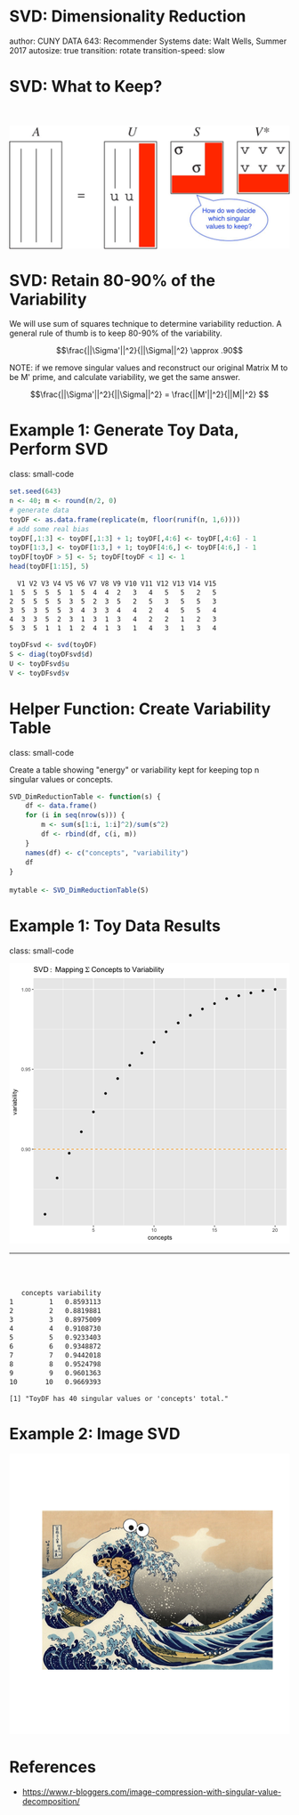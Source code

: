 <style>
.small-code pre code {
  font-size: 1em;
}
</style>

SVD: Dimensionality Reduction
========================================================
author: CUNY DATA 643: Recommender Systems
date: Walt Wells, Summer 2017
autosize: true
transition: rotate
transition-speed: slow

SVD:  What to Keep? 
========================================================

<br>
<br>
<img src="SVD.jpg", align="middle">

SVD:  Retain 80-90% of the Variability
========================================================

We will use sum of squares technique to determine variability reduction.  A general rule of thumb is to keep 80-90% of the variability.  

$$\frac{||\Sigma'||^2}{||\Sigma||^2} \approx .90$$

NOTE: if we remove singular values and reconstruct our original Matrix M to be M' prime, and calculate variability, we get the same answer. 

$$\frac{||\Sigma'||^2}{||\Sigma||^2} = \frac{||M'||^2}{||M||^2} $$


Example 1: Generate Toy Data, Perform SVD
========================================================
class: small-code


```r
set.seed(643)
n <- 40; m <- round(n/2, 0)
# generate data
toyDF <- as.data.frame(replicate(m, floor(runif(n, 1,6))))
# add some real bias
toyDF[,1:3] <- toyDF[,1:3] + 1; toyDF[,4:6] <- toyDF[,4:6] - 1
toyDF[1:3,] <- toyDF[1:3,] + 1; toyDF[4:6,] <- toyDF[4:6,] - 1
toyDF[toyDF > 5] <- 5; toyDF[toyDF < 1] <- 1
head(toyDF[1:15], 5)
```

```
  V1 V2 V3 V4 V5 V6 V7 V8 V9 V10 V11 V12 V13 V14 V15
1  5  5  5  5  1  5  4  4  2   3   4   5   5   2   5
2  5  5  5  5  3  5  2  3  5   2   5   3   5   5   3
3  5  3  5  5  3  4  3  3  4   4   2   4   5   5   4
4  3  3  5  2  3  1  3  1  3   4   2   2   1   2   3
5  3  5  1  1  1  2  4  1  3   1   4   3   1   3   4
```

```r
toyDFsvd <- svd(toyDF)
S <- diag(toyDFsvd$d)
U <- toyDFsvd$u
V <- toyDFsvd$v
```


Helper Function: Create Variability Table
========================================================
class: small-code

Create a table showing "energy" or variability kept for keeping top n singular values or concepts. 


```r
SVD_DimReductionTable <- function(s) {
    df <- data.frame()
    for (i in seq(nrow(s))) {
        m <- sum(s[1:i, 1:i]^2)/sum(s^2)
        df <- rbind(df, c(i, m))
    }
    names(df) <- c("concepts", "variability")
    df
}

mytable <- SVD_DimReductionTable(S)
```

Example 1:  Toy Data Results
========================================================
class: small-code
<br>

![plot of chunk unnamed-chunk-3](SVD_DimensionalityReduction-figure/unnamed-chunk-3-1.png)

***
<br>
<br>

```
   concepts variability
1         1   0.8593113
2         2   0.8819881
3         3   0.8975009
4         4   0.9108730
5         5   0.9233403
6         6   0.9348872
7         7   0.9442018
8         8   0.9524798
9         9   0.9601363
10       10   0.9669393
```

```
[1] "ToyDF has 40 singular values or 'concepts' total."
```

Example 2:  Image SVD
========================================================

![plot of chunk unnamed-chunk-5](SVD_DimensionalityReduction-figure/unnamed-chunk-5-1.png)


References
========================================================

* https://www.r-bloggers.com/image-compression-with-singular-value-decomposition/

